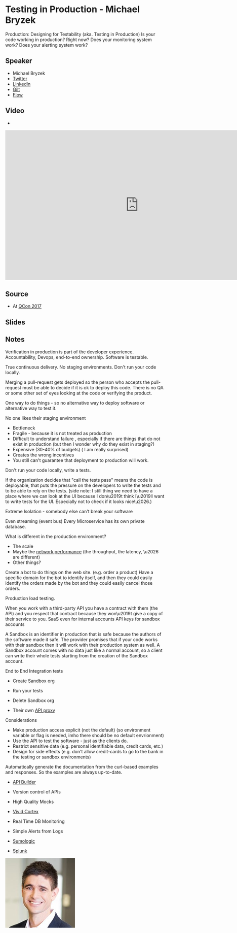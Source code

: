 # Testing in Production - Michael Bryzek

Production: Designing for Testability (aka. Testing in Production)
Is your code working in production? Right now? Does your monitoring system work? Does your alerting system work?

## Speaker

* Michael Bryzek
* [Twitter](https://twitter.com/mbryzek)
* [LinkedIn](https://www.linkedin.com/in/mbryzek/)
* [Gilt](https://www.gilt.com/)
* [Flow](https://www.flow.io/)

## Video

* [](https://www.youtube.com/watch?v=z-ATZTUgaAo)

<iframe width="840" height="472" src="https://www.youtube.com/embed/z-ATZTUgaAo"
frameborder="0"
allow="accelerometer; autoplay; encrypted-media; gyroscope; picture-in-picture"
allowfullscreen>
</iframe>

## Source

* At [QCon 2017](https://www.infoq.com/presentations/quality-production/)

## Slides

## Notes




Verification in production is part of the developer experience.
Accountability, Devops, end-to-end ownership.
Software is testable.

True continuous delivery.
No staging environments.
Don't run your code locally.

Merging a pull-request gets deployed so the person who accepts the pull-request must be able to decide if it is ok to deploy this code. There is no QA or some other set of eyes looking at the code or verifying the product.

One way to do things - so no alternative way to deploy software or alternative way to test it.


No one likes their staging environment
* Bottleneck
* Fragile - because it is not treated as production
* Difficult to understand failure , especially if there are things that do not exist in production (but then I wonder why do they exist in staging?)
* Expensive (30-40% of budgets) ( I am really surprised)
* Creates the wrong incentives
* You still can't guarantee that deployment to production will work.

Don't run your code locally, write a tests.

If the organization decides that "call the tests pass" means the code is deployable, that puts the pressure on the developers to write the tests and to be able to rely on the tests. (side note: I still thing we need to have a place where we can look at the UI because I don\u2019t think I\u2019ll want to write tests for the UI. Especially not to check if it looks nice\u2026.)


Extreme Isolation - somebody else can't break your software

Even streaming (event bus)
Every Microservice has its own private database.


What is different in the production environment?
* The scale
* Maybe the <a href="https://en.wikipedia.org/wiki/Network_performance">network performance</a> (the throughput, the latency, \u2026 are different)
* Other things?

Create a bot to do things on the web site. (e.g. order a product) Have a specific domain for the bot to identify itself, and then they could easily identify the orders made by the bot and they could easily cancel those orders.


Production load testing.

When you work with a third-party API you have a contract with them (the API) and you respect that contract because they won\u2019t give a copy of their service to you.
SaaS even for internal accounts
API keys for sandbox accounts

A Sandbox is an identifier in production that is safe because the authors of the software made it safe.
The provider promises that if your code works with their sandbox then it will work with their production system as well.
A Sandbox account comes with no data just like a normal account, so a client can write their whole tests starting from the creation of the Sandbox account.

End to End Integration tests
* Create Sandbox org
* Run your tests
* Delete Sandbox org


* Their own [API proxy](https://github.com/flowvault/proxy)


Considerations
* Make production access explicit (not the default) (so environment variable or flag is needed, imho there should be no default envrionment)
* Use the API to test the software - just as the clients do.
* Restrict sensitive data (e.g. personal identifiable data, credit cards, etc.)
* Design for side effects (e.g. don't allow credit-cards to go to the bank in the testing or sandbox environments)


Automatically generate the documentation from the curl-based examples and responses. So the examples are always up-to-date.

* [API Builder](https://www.apibuilder.io/)
* Version control of APIs
* High Quality Mocks

* [Vivid Cortex](https://www.vividcortex.com/)
* Real Time  DB Monitoring

* Simple Alerts from Logs
* [Sumologic](https://www.sumologic.com/)
* [Splunk](https://www.splunk.com/)

![](assets/img/p/michael_bryzek.jpg)


